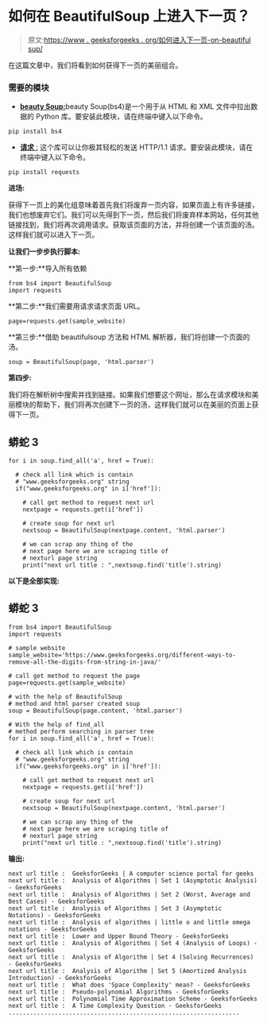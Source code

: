 # 如何在 BeautifulSoup 上进入下一页？

> 原文:[https://www . geeksforgeeks . org/如何进入下一页-on-beautiful sup/](https://www.geeksforgeeks.org/how-to-get-the-next-page-on-beautifulsoup/)

在这篇文章中，我们将看到如何获得下一页的美丽组合。

### 需要的模块

*   [**beauty Soup:**](https://www.geeksforgeeks.org/how-to-scrape-websites-with-beautifulsoup-and-python/)beauty Soup(bs4)是一个用于从 HTML 和 XML 文件中拉出数据的 Python 库。要安装此模块，请在终端中键入以下命令。

```
pip install bs4
```

*   [**请求** :](https://www.geeksforgeeks.org/python-requests-tutorial/) 这个库可以让你极其轻松的发送 HTTP/1.1 请求。要安装此模块，请在终端中键入以下命令。

```
pip install requests
```

**进场:**

获得下一页上的美化组意味着首先我们将废弃一页内容，如果页面上有许多链接，我们也想废弃它们。我们可以先得到下一页，然后我们将废弃样本网站，任何其他链接找到，我们将再次调用请求。获取该页面的方法，并将创建一个该页面的汤。这样我们就可以进入下一页。

**让我们一步步执行脚本:**

**第一步:**导入所有依赖

```
from bs4 import BeautifulSoup
import requests
```

**第二步:**我们需要用请求请求页面 URL。

```
page=requests.get(sample_website)
```

**第三步:**借助 beautifulsoup 方法和 HTML 解析器，我们将创建一个页面的汤。

```
soup = BeautifulSoup(page, 'html.parser')
```

**第四步:**

我们将在解析树中搜索并找到链接。如果我们想要这个网址，那么在请求模块和美丽模块的帮助下，我们将再次创建下一页的汤，这样我们就可以在美丽的页面上获得下一页。

## 蟒蛇 3

```
for i in soup.find_all('a', href = True):

  # check all link which is contain
  # "www.geeksforgeeks.org" string 
  if("www.geeksforgeeks.org" in i['href']):

    # call get method to request next url
    nextpage = requests.get(i['href'])

    # create soup for next url
    nextsoup = BeautifulSoup(nextpage.content, 'html.parser')

    # we can scrap any thing of the
    # next page here we are scraping title of 
    # nexturl page string
    print("next url title : ",nextsoup.find('title').string)
```

**以下是全部实现:**

## 蟒蛇 3

```
from bs4 import BeautifulSoup
import requests

# sample website
sample_website='https://www.geeksforgeeks.org/different-ways-to-remove-all-the-digits-from-string-in-java/'

# call get method to request the page
page=requests.get(sample_website)

# with the help of BeautifulSoup
# method and html parser created soup
soup = BeautifulSoup(page.content, 'html.parser')

# With the help of find_all
# method perform searching in parser tree
for i in soup.find_all('a', href = True):

  # check all link which is contain
  # "www.geeksforgeeks.org" string 
  if("www.geeksforgeeks.org" in i['href']):

    # call get method to request next url
    nextpage = requests.get(i['href'])

    # create soup for next url
    nextsoup = BeautifulSoup(nextpage.content, 'html.parser')

    # we can scrap any thing of the
    # next page here we are scraping title of 
    # nexturl page string
    print("next url title : ",nextsoup.find('title').string)
```

**输出:**

```
next url title :  GeeksforGeeks | A computer science portal for geeks
next url title :  Analysis of Algorithms | Set 1 (Asymptotic Analysis) - GeeksforGeeks
next url title :  Analysis of Algorithms | Set 2 (Worst, Average and Best Cases) - GeeksforGeeks
next url title :  Analysis of Algorithms | Set 3 (Asymptotic Notations) - GeeksforGeeks
next url title :  Analysis of algorithms | little o and little omega notations - GeeksforGeeks
next url title :  Lower and Upper Bound Theory - GeeksforGeeks
next url title :  Analysis of Algorithms | Set 4 (Analysis of Loops) - GeeksforGeeks
next url title :  Analysis of Algorithm | Set 4 (Solving Recurrences) - GeeksforGeeks
next url title :  Analysis of Algorithm | Set 5 (Amortized Analysis Introduction) - GeeksforGeeks
next url title :  What does 'Space Complexity' mean? - GeeksforGeeks
next url title :  Pseudo-polynomial Algorithms - GeeksforGeeks
next url title :  Polynomial Time Approximation Scheme - GeeksforGeeks
next url title :  A Time Complexity Question - GeeksforGeeks
................................................................. 
```